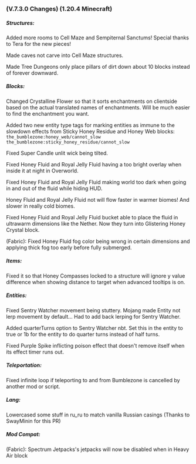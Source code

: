 ### **(V.7.3.0 Changes) (1.20.4 Minecraft)**

##### Structures:
Added more rooms to Cell Maze and Sempiternal Sanctums! Special thanks to Tera for the new pieces!

Made caves not carve into Cell Maze structures.

Made Tree Dungeons only place pillars of dirt down about 10 blocks instead of forever downward.

##### Blocks:
Changed Crystalline Flower so that it sorts enchantments on clientside based on the actual translated names of enchantments.
 Will be much easier to find the enchantment you want.

Added two new entity type tags for marking entities as immune to the slowdown effects from Sticky Honey Residue and Honey Web blocks:
 `the_bumblezone:honey_web/cannot_slow`
 `the_bumblezone:sticky_honey_residue/cannot_slow`

Fixed Super Candle unlit wick being tilted.

Fixed Honey Fluid and Royal Jelly Fluid having a too bright overlay when inside it at night in Overworld.

Fixed Honey Fluid and Royal Jelly Fluid making world too dark when going in and out of the fluid while hiding HUD.

Honey Fluid and Royal Jelly Fluid not will flow faster in warmer biomes! And slower in really cold biomes.

Fixed Honey Fluid and Royal Jelly Fluid bucket able to place the fluid in ultrawarm dimensions like the Nether. Now they turn into Glistering Honey Crystal block.

(Fabric): Fixed Honey Fluid fog color being wrong in certain dimensions and applying thick fog too early before fully submerged.

##### Items:
Fixed it so that Honey Compasses locked to a structure will ignore y value difference when showing distance to target when advanced tooltips is on.

##### Entities:
Fixed Sentry Watcher movement being stuttery. Mojang made Entity not lerp movement by default... Had to add back lerping for Sentry Watcher.

Added quarterTurns option to Sentry Watcher nbt. Set this in the entity to true or 1b for the entity to do quarter turns instead of half turns.

Fixed Purple Spike inflicting poison effect that doesn't remove itself when its effect timer runs out.

##### Teleportation:
Fixed infinite loop if teleporting to and from Bumblezone is cancelled by another mod or script.

##### Lang:
Lowercased some stuff in ru_ru to match vanilla Russian casings (Thanks to SwayMinin for this PR)

##### Mod Compat:
(Fabric): Spectrum Jetpacks's jetpacks will now be disabled when in Heavy Air block

